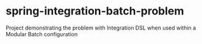 # spring-integration-batch-problem
Project demonstrating the problem with Integration DSL when used within a Modular Batch configuration
